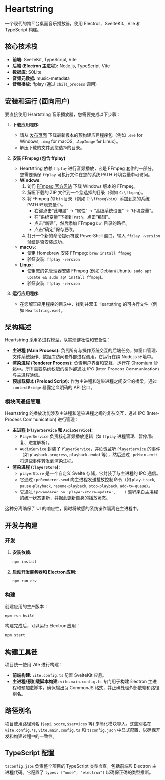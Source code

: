 # Heartstring

一个现代的跨平台桌面音乐播放器，使用 Electron、SvelteKit、Vite 和 TypeScript 构建。

## 核心技术栈

*   **前端:** SvelteKit, TypeScript, Vite
*   **后端 (Electron 主进程):** Node.js, TypeScript, Vite
*   **数据库:** SQLite
*   **音频元数据:** music-metadata
*   **音频播放:** ffplay (通过 `child_process` 调用)

## 安装和运行 (面向用户)

要直接使用 Heartstring 音乐播放器，您需要完成以下步骤：

1.  **下载应用程序**:
    *   请从 [发布页面](https://github.com/sato-kenji-dby/Heartstring/releases) 下载最新版本的预构建应用程序包（例如 `.exe` for Windows, `.dmg` for macOS, `.AppImage` for Linux）。
    *   解压下载的文件到您选择的目录。

2.  **安装 FFmpeg (包含 ffplay)**:
    *   Heartstring 依赖 `ffplay` 进行音频播放，它是 FFmpeg 套件的一部分。您需要确保 `ffplay` 可执行文件在您的系统 PATH 环境变量中可访问。
    *   **Windows**:
        1.  访问 [FFmpeg 官方网站](https://ffmpeg.org/download.html) 下载 Windows 版本的 FFmpeg。
        2.  解压下载的 ZIP 文件到一个您选择的目录（例如 `C:\ffmpeg`）。
        3.  将 FFmpeg 的 `bin` 目录（例如 `C:\ffmpeg\bin`）添加到您的系统 PATH 环境变量中。
            *   右键点击“此电脑” -> “属性” -> “高级系统设置” -> “环境变量”。
            *   在“系统变量”下找到 `Path`，点击“编辑”。
            *   点击“新建”，然后添加 FFmpeg `bin` 目录的路径。
            *   点击“确定”保存更改。
        4.  打开一个新的命令提示符或 PowerShell 窗口，输入 `ffplay -version` 验证是否安装成功。
    *   **macOS**:
        *   使用 Homebrew 安装 FFmpeg: `brew install ffmpeg`
        *   验证安装: `ffplay -version`
    *   **Linux**:
        *   使用您的包管理器安装 FFmpeg (例如 Debian/Ubuntu: `sudo apt update && sudo apt install ffmpeg`)。
        *   验证安装: `ffplay -version`

3.  **运行应用程序**:
    *   在您解压应用程序的目录中，找到并双击 Heartstring 的可执行文件（例如 `Heartstring.exe`）。

## 架构概述

Heartstring 采用多进程模型，以实现健壮性和安全性：

*   **主进程 (Main Process):** 负责所有与操作系统交互的后端任务，如窗口管理、文件系统操作、数据库访问和外部进程调用。它运行在纯 Node.js 环境中。
*   **渲染进程 (Renderer Process):** 负责用户界面和交互，运行在 Chromium 沙箱中。所有需要系统权限的操作都通过 IPC (Inter-Process Communication) 与主进程通信。
*   **预加载脚本 (Preload Script):** 作为主进程和渲染进程之间安全的桥梁，通过 `contextBridge` 暴露定义明确的 API 接口。

### 模块间通信管理

Heartstring 的播放功能涉及主进程和渲染进程之间的复杂交互，通过 IPC (Inter-Process Communication) 进行管理：

*   **主进程 (`PlayerService` 和 `AudioService`):**
    *   `PlayerService` 负责核心音频播放逻辑（如 `ffplay` 进程管理、暂停/恢复、进度解析）。
    *   `AudioService` 封装了 `PlayerService`，并负责监听 `PlayerService` 的事件（如 `playback-progress`, `playback-ended` 等），然后通过 `ipcMain.emit` 将这些事件转发到渲染进程。
*   **渲染进程 (`playerStore`):**
    *   `playerStore` 是一个自定义 Svelte 存储，它封装了与主进程的 IPC 通信。
    *   它通过 `ipcRenderer.send` 向主进程发送播放控制命令（如 `play-track`, `pause-playback`, `resume-playback`, `stop-playback`, `add-to-queue`）。
    *   它通过 `ipcRenderer.on('player-store-update', ...)` 监听来自主进程的统一状态更新，并据此更新自身的播放状态。

这种分离确保了 UI 的响应性，同时将敏感的系统操作隔离在主进程中。

## 开发与构建

### 开发

1.  **安装依赖:**
    ```bash
    npm install
    ```
2.  **启动开发服务器和 Electron 应用:**
    ```bash
    npm run dev
    ```

### 构建

创建应用的生产版本：

```bash
npm run build
```

构建完成后，可以运行 Electron 应用：

```bash
npm start
```

## 构建工具链

项目统一使用 Vite 进行构建：

*   **前端构建:** `vite.config.ts` 配置 SvelteKit 应用。
*   **主进程/预加载脚本构建:** `vite.main.config.ts` 专门用于构建 Electron 主进程和预加载脚本，确保输出为 CommonJS 格式，并正确处理外部依赖和路径别名。

## 路径别名

项目使用路径别名 (`$api`, `$core`, `$services` 等) 来简化模块导入。这些别名在 `vite.config.ts`, `vite.main.config.ts` 和 `tsconfig.json` 中显式配置，以确保开发和构建过程中的一致性。

## TypeScript 配置

`tsconfig.json` 负责整个项目的 TypeScript 类型检查，包括前端和 Electron 主进程代码。它配置了 `types: ["node", "electron"]` 以确保正确的类型推断。
